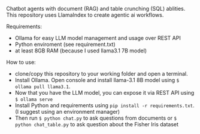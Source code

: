 Chatbot agents with document (RAG) and table crunching (SQL) ablities. This repository uses LlamaIndex to create agentic ai workflows. 

Requirements:
- Ollama for easy LLM model management and usage over REST API
- Python enviroment (see requirement.txt)
- at least 8GB RAM (because I used llama3.1 7B model)

How to use:
- clone/copy this repository to your working folder and open a terminal.
- Install Ollama. Open console and install llama-3.1 8B model using `$ ollama pull llama3.1`. 
- Now that you have the LLM model, you can expose it via REST API using `$ ollama serve`
- Install Python and requirements using `pip install -r requirements.txt`. (I suggest using an environment manager)
- Then run `$ python chat.py` to ask questions from documents or `$ python chat_table.py` to ask question about the Fisher Iris dataset